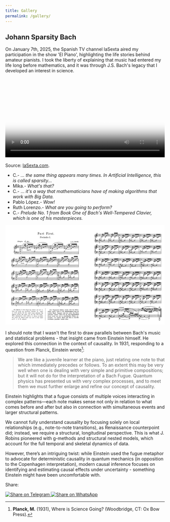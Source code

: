 ```yaml
---
title: Gallery
permalink: /gallery/
---
```


## Johann Sparsity Bach

On January 7th, 2025, the Spanish TV channel laSexta aired my participation in the show 'El Piano', highlighting the life stories behind amateur pianists.  I took the liberty of explaining that music had entered my life long before mathematics, and it was through J.S. Bach's legacy that I developed an interest in science.

<div style="max-width: 100%; margin: auto;">
    <video controls style="width: 100%; height: auto;" poster="{{ '/assets/images/thumb.png' | relative_url }}">
        <source src="{{ '/assets/videos/sparsity.mp4' | relative_url }}" type="video/mp4">
        Your browser does not support the video tag.
    </video>
</div>

Source: [laSexta.com](https://www.lasexta.com/programas/piano/carlos-garcia-unio-sus-dos-grandes-pasiones-piano-matematicas-gracias-mayor-inspiracion-jsbach_20250108677dc00eaf21750001492cbe.html "laSexta").
* C.- _... the same thing appears many times. In Artificial Intelligence, this is called sparsity..._
* Mika.- _What's that?_
* C.- ... _it's a way that mathematicians have of making algorithms that work with Big Data._
* Pablo López.- _Wow!_
* Ruth Lorenzo.- _What are you going to perform?_
* C.- _Prelude No. 1 from Book One of Bach's Well-Tempered Clavier, which is one of his masterpieces._

![My Image](/assets/images/prelude.png)

I should note that I wasn't the first to draw parallels between Bach's music and statistical problems - that insight came from Einstein himself. He explored this connection in the context of causality. In 1931, responding to a question from Planck, Einstein wrote[^1]:

> We are like a juvenile learner at the piano, just relating one note to that which immediately precedes or follows. To an extent this may be very well when one is dealing with very simple and primitive compositions; but it will not do for the interpretation of a Bach Fugue. Quantum physics has presented us with very complex processes, and to meet them we must further enlarge and refine our concept of causality.



Einstein highlights that a fugue consists of multiple voices interacting in complex patterns—each note makes sense not only in relation to what comes before and after but also in connection with simultaneous events and larger structural patterns. 

We cannot fully understand causality by focusing solely on local relationships (e.g., note-to-note transitions), as Renaissance counterpoint did; instead, we require a structural, longitudinal perspective. This is what J. Robins pioneered with g-methods and structural nested models, which account for the full temporal and skeletal dynamics of data.

However, there’s an intriguing twist: while Einstein used the fugue metaphor to advocate for deterministic causality in quantum mechanics (in opposition to the Copenhagen interpretation), modern causal inference focuses on identifying and estimating causal effects under uncertainty - something Einstein might have been uncomfortable with. 

[^1]: **Planck, M.** (1931), Where is Science Going? (Woodbridge, CT: Ox Bow Press).

<div class="share-buttons">
  <p>Share:</p>
  <a href="https://t.me/share/url?url={{ page.url | absolute_url | url_encode }}&text={{ page.title | url_encode }}" 
     target="_blank" 
     rel="noopener noreferrer">
    <img src="https://cdn-icons-png.flaticon.com/512/2111/2111646.png" alt="Share on Telegram" width="40">
  </a>
  <a href="https://wa.me/?text={{ page.title | url_encode }}%20{{ page.url | absolute_url | url_encode }}" 
     target="_blank" 
     rel="noopener noreferrer">
    <img src="https://cdn-icons-png.flaticon.com/512/733/733585.png" alt="Share on WhatsApp" width="40">
  </a>
</div>
